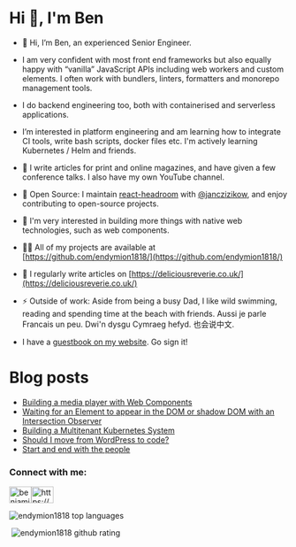 <h1>Hi 👋, I'm Ben</h1>

- 🔭 Hi, I’m Ben, an experienced Senior Engineer. 

- I am very confident with most front end frameworks but also equally happy with “vanilla” JavaScript APIs including web workers and custom elements. I often work with bundlers, linters, formatters and monorepo management tools.

- I do backend engineering too, both with containerised and serverless applications.

- I’m interested in platform engineering and am learning how to integrate CI tools, write bash scripts, docker files etc. I'm actively learning Kubernetes / Helm and friends.

- 📝 I write articles for print and online magazines, and have given a few conference talks. I also have my own YouTube channel.

- 💌 Open Source: I maintain [react-headroom](https://github.com/KyleAMathews/react-headroom) with [@janczizikow](https://github.com/janczizikow), and enjoy contributing to open-source projects.

- 🌱 I'm very interested in building more things with native web technologies, such as web components.

- 👨‍💻 All of my projects are available at [https://github.com/endymion1818/](https://github.com/endymion1818/)

- 📝 I regularly write articles on [https://deliciousreverie.co.uk/](https://deliciousreverie.co.uk/)

- ⚡ Outside of work: Aside from being a busy Dad, I like wild swimming, reading and spending time at the beach with friends. Aussi je parle Francais un peu. Dwi'n dysgu Cymraeg hefyd. 也会说中文.

- I have a [guestbook on my website](https://deliciousreverie.co.uk/guestbook/). Go sign it!

# Blog posts

<!-- BLOG-POST-LIST:START -->
- [Building a media player with Web Components](https://deliciousreverie.co.uk/posts/build-media-player-web-components/)
- [Waiting for an Element to appear in the DOM or shadow DOM with an Intersection Observer](https://deliciousreverie.co.uk/posts/waiting-for-an-element-with-intersection-observer/)
- [Building a Multitenant Kubernetes System](https://deliciousreverie.co.uk/posts/building-multitenant-kubernetes-with-capsule/)
- [Should I move from WordPress to code?](https://deliciousreverie.co.uk/posts/should-i-move-from-wordpress-to-code/)
- [Start and end with the people](https://deliciousreverie.co.uk/posts/start-and-end-with-the-people/)
<!-- BLOG-POST-LIST:END -->

<h3>Connect with me:</h3>
<p><a href="https://linkedin.com/in/benjaminread1980"><img align="center" src="https://cdn.jsdelivr.net/npm/simple-icons@3.0.1/icons/linkedin.svg" alt="benjaminread1980" height="30" width="40" /></a><a href="https://deliciousreverie.co.uk/rss.xml"><img align="center" src="https://cdn.jsdelivr.net/npm/simple-icons@3.0.1/icons/rss.svg" alt="https://deliciousreverie.co.uk/feed.xml" height="30" width="40" /></a></p>

<p><img src="https://github-readme-stats.vercel.app/api/top-langs/?username=endymion1818&layout=compact" alt="endymion1818 top languages" /></p>

<p>&nbsp;<img src="https://github-readme-stats.vercel.app/api?username=endymion1818&show_icons=true" alt="endymion1818 github rating" /></p>

